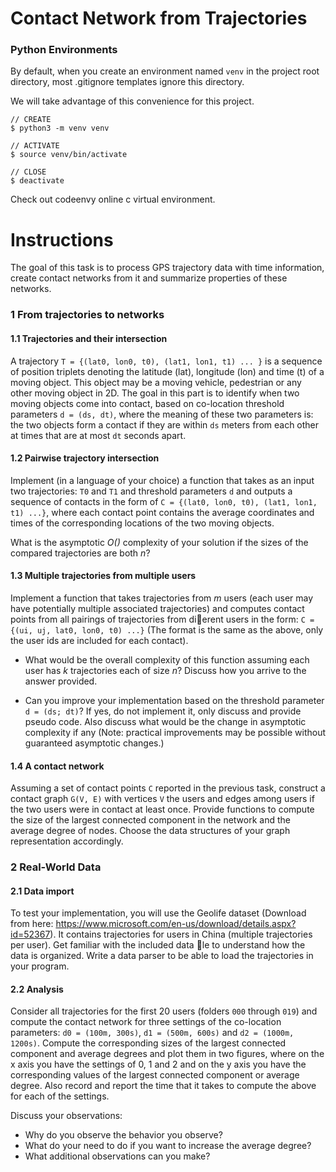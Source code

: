 # Contact Network from Trajectories

### Python Environments
By default, when you create an environment named `venv` in the project root directory, 
most .gitignore templates ignore this directory. 

We will take advantage of this convenience for this project.
```
// CREATE
$ python3 -m venv venv

// ACTIVATE
$ source venv/bin/activate

// CLOSE
$ deactivate
```

Check out codeenvy online c virtual environment.


# Instructions

The goal of this task is to process GPS trajectory data with time information, 
create contact networks from it and summarize properties of these networks.

### 1 From trajectories to networks
#### 1.1 Trajectories and their intersection

A trajectory `T = {(lat0, lon0, t0), (lat1, lon1, t1) ... }` is a sequence of position
triplets denoting the latitude (lat), longitude (lon) and time (t) of a moving
object. This object may be a moving vehicle, pedestrian or any other moving
object in 2D. The goal in this part is to identify when two moving objects come
into contact, based on co-location threshold parameters `d = (ds, dt)`, where the
meaning of these two parameters is: the two objects form a contact if they are
within `ds` meters from each other at times that are at most `dt` seconds apart.

#### 1.2 Pairwise trajectory intersection

Implement (in a language of your choice) a function that takes as an input two
trajectories: `T0` and `T1` and threshold parameters `d` and outputs a sequence
of contacts in the form of `C = {(lat0, lon0, t0), (lat1, lon1, t1) ...}`, where each
contact point contains the average coordinates and times of the corresponding
locations of the two moving objects.

What is the asymptotic _O()_ complexity of your solution if the sizes of the
compared trajectories are both _n_?


#### 1.3 Multiple trajectories from multiple users

Implement a function that takes trajectories from _m_ users (each user may have
potentially multiple associated trajectories) and computes contact points from
all pairings of trajectories from dierent users in the form:
`C = {(ui, uj, lat0, lon0, t0) ...}` (The format is the same as the above, only the
user ids are included for each contact).

* What would be the overall complexity of this function assuming each user
has _k_ trajectories each of size _n_? Discuss how you arrive to the answer provided.

* Can you improve your implementation based on the threshold parameter
`d = (ds; dt)`? If yes, do not implement it, only discuss and provide pseudo
code. Also discuss what would be the change in asymptotic complexity if any
(Note: practical improvements may be possible without guaranteed asymptotic
changes.)


#### 1.4 A contact network

Assuming a set of contact points `C` reported in the previous task, construct a
contact graph `G(V, E)` with vertices `V` the users and edges among users if the
two users were in contact at least once. Provide functions to compute the size
of the largest connected component in the network and the average degree of
nodes. Choose the data structures of your graph representation accordingly.


### 2 Real-World Data
#### 2.1 Data import

To test your implementation, you will use the Geolife dataset (Download from
here: https://www.microsoft.com/en-us/download/details.aspx?id=52367). It
contains trajectories for users in China (multiple trajectories per user). Get
familiar with the included data le to understand how the data is organized.
Write a data parser to be able to load the trajectories in your program.


#### 2.2 Analysis

Consider all trajectories for the first 20 users (folders `000` through `019`) and
compute the contact network for three settings of the co-location parameters:
`d0 = (100m, 300s)`, `d1 = (500m, 600s)` and `d2 = (1000m, 1200s)`. Compute the
corresponding sizes of the largest connected component and average degrees and
plot them in two figures, where on the x axis you have the settings of 0, 1 and
2 and on the y axis you have the corresponding values of the largest connected
component or average degree. Also record and report the time that it takes to
compute the above for each of the settings.

Discuss your observations: 

* Why do you observe the behavior you observe?
* What do your need to do if you want to increase the average degree? 
* What additional observations can you make?


